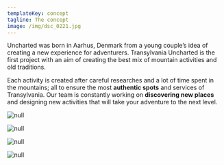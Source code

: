 ```yaml
---
templateKey: concept
tagline: The concept
image: /img/dsc_0221.jpg
---
```

Uncharted was born in Aarhus, Denmark from a young couple’s idea of creating a new experience for adventurers. Transylvania Uncharted is the first project with an aim of creating the best mix of mountain activities and old traditions. 

Each activity is created after careful researches and a lot of time spent in the mountains; all to ensure the most **authentic spots** and services of Transylvania. Our team is constantly working on **discovering new places** and designing new activities that will take your adventure to the next level.

![null](/img/concept-1.png)

![null](/img/concept-2.png)

![null](/img/concept-3.png)

![null](/img/concept-4.png)
